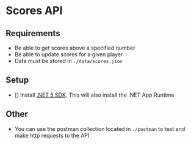 # Scores API

## Requirements

- Be able to get scores above a specified number
- Be able to update scores for a given player
- Data must be stored in `./data/scores.json`

## Setup

- [] Install [.NET 5 SDK](https://dotnet.microsoft.com/download). This will also install the .NET App Runtime


## Other

- You can use the postman collection located in `./postman` to test and make http requests to the API
